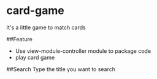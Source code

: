 # card-game
It's a little game to match cards

##Feature
+ Use view-module-controller module to package code
+ play card game

##Search
Type the title you want to search
